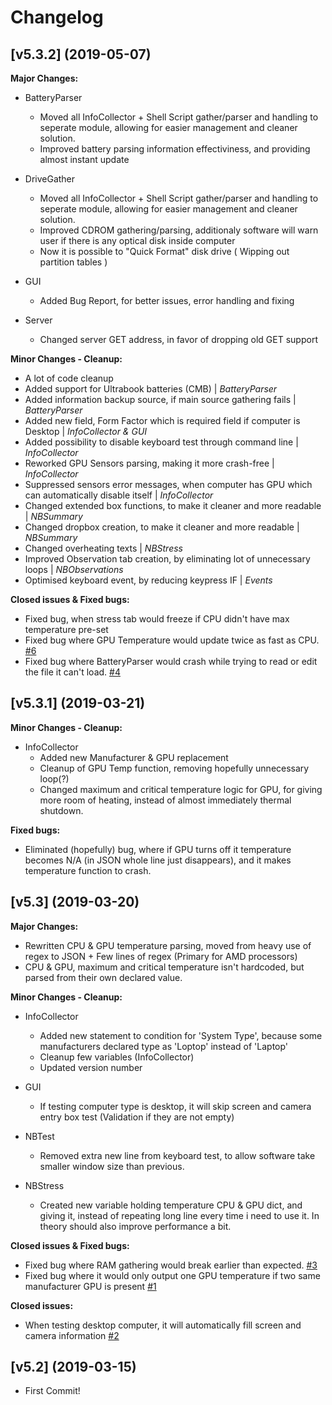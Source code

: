 # Changelog

## [v5.3.2] (2019-05-07)

**Major Changes:**

- BatteryParser
    - Moved all InfoCollector + Shell Script gather/parser and handling to seperate module, allowing for easier management and cleaner solution.
    - Improved battery parsing information effectiviness, and providing almost instant update

- DriveGather
    - Moved all InfoCollector + Shell Script gather/parser and handling to seperate module, allowing for easier management and cleaner solution.
    - Improved CDROM gathering/parsing, additionaly software will warn user if there is any optical disk inside computer
    - Now it is possible to "Quick Format" disk drive ( Wipping out partition tables )

- GUI
    - Added Bug Report, for better issues, error handling and fixing
    
- Server
    - Changed server GET address, in favor of dropping old GET support

**Minor Changes - Cleanup:**
- A lot of code cleanup
- Added support for Ultrabook batteries (CMB) | *BatteryParser*
- Added information backup source, if main source gathering fails | *BatteryParser*
- Added new field, Form Factor which is required field if computer is Desktop | *InfoCollector & GUI*
- Added possibility to disable keyboard test through command line | *InfoCollector*
- Reworked GPU Sensors parsing, making it more crash-free | *InfoCollector*
- Suppressed sensors error messages, when computer has GPU which can automatically disable itself | *InfoCollector*
- Changed extended box functions, to make it cleaner and more readable | *NBSummary*
- Changed dropbox creation, to make it cleaner and more readable | *NBSummary*
- Changed overheating texts | *NBStress*
- Improved Observation tab creation, by eliminating lot of unnecessary loops | *NBObservations*
- Optimised keyboard event, by reducing keypress IF  | *Events*

**Closed issues & Fixed bugs:**
- Fixed bug, when stress tab would freeze if CPU didn't have max temperature pre-set
- Fixed bug where GPU Temperature would update twice as fast as CPU. [\#6](https://github.com/KonstantinasK-1205/PCAuditor/issues/6)
- Fixed bug where BatteryParser would crash while trying to read or edit the file it can't load. [\#4](https://github.com/KonstantinasK-1205/PCAuditor/issues/4)

## [v5.3.1] (2019-03-21)

**Minor Changes - Cleanup:**

- InfoCollector
    - Added new Manufacturer & GPU replacement
    - Cleanup of GPU Temp function, removing hopefully unnecessary loop(?)
    - Changed maximum and critical temperature logic for GPU, for giving more room of heating, instead of almost immediately thermal shutdown.

**Fixed bugs:**

- Eliminated (hopefully) bug, where if GPU turns off it temperature becomes N/A (in JSON whole line just disappears), and it makes temperature function to crash.

## [v5.3] (2019-03-20)

**Major Changes:**

- Rewritten CPU & GPU temperature parsing, moved from heavy use of regex to JSON + Few lines of regex (Primary for AMD processors)
- CPU & GPU, maximum and critical temperature isn't hardcoded, but parsed from their own declared value.

**Minor Changes - Cleanup:**

- InfoCollector
    - Added new statement to condition for 'System Type', because some manufacturers declared type as 'Loptop' instead of 'Laptop'
    - Cleanup few variables (InfoCollector)
    - Updated version number

- GUI
    - If testing computer type is desktop, it will skip screen and camera entry box test (Validation if they are not empty)

- NBTest
    - Removed extra new line from keyboard test, to allow software take smaller window size than previous.

- NBStress
    - Created new variable holding temperature CPU & GPU dict, and giving it, instead of repeating long line every time i need to use it. In theory should also improve performance a bit.

**Closed issues & Fixed bugs:**

- Fixed bug where RAM gathering would break earlier than expected. [\#3](https://github.com/KonstantinasK-1205/PCAuditor/issues/3)
- Fixed bug where it would only output one GPU temperature if two same manufacturer GPU is present [\#1](https://github.com/KonstantinasK-1205/PCAuditor/issues/1)

**Closed issues:**

- When testing desktop computer, it will automatically fill screen and camera information  [\#2](https://github.com/KonstantinasK-1205/PCAuditor/issues/2)

## [v5.2] (2019-03-15)

- First Commit!
